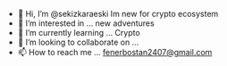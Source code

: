 - 👋 Hi, I’m @sekizkaraeski Im new for crypto ecosystem
- 👀 I’m interested in ... new adventures
- 🌱 I’m currently learning ... Crypto
- 💞️ I’m looking to collaborate on ...
- 📫 How to reach me ... fenerbostan2407@gmail.com

<!---
sekizkaraeski/sekizkaraeski is a ✨ special ✨ repository because its `README.md` (this file) appears on your GitHub profile.
You can click the Preview link to take a look at your changes.
--->

